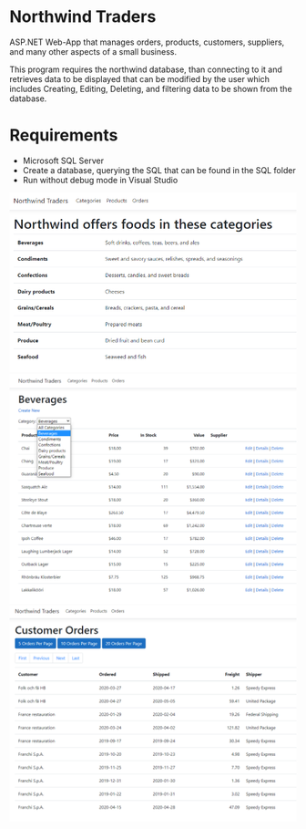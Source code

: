 # Northwind Traders
ASP.NET Web-App that manages orders, products, customers, suppliers, and many other aspects of a small business.

This program requires the northwind database, than connecting to it and retrieves data to be displayed that can be modified by the user which includes Creating, Editing, Deleting, and filtering data to be shown from the database.

# Requirements
- Microsoft SQL Server
- Create a database, querying the SQL that can be found in the SQL folder
- Run without debug mode in Visual Studio

![](images/categories.png)
![](images/products.png)
![](images/orders.png)
